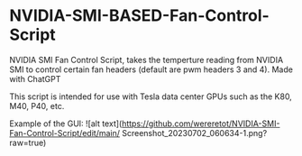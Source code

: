 # NVIDIA-SMI-BASED-Fan-Control-Script
NVIDIA SMI Fan Control Script, takes the temperture reading from NVIDIA SMI to control certain fan headers (default are pwm headers 3 and 4). Made with ChatGPT

This script is intended for use with Tesla data center GPUs such as the K80, M40, P40, etc.

Example of the GUI:
![alt text](https://github.com/wereretot/NVIDIA-SMI-Fan-Control-Script/edit/main/
Screenshot_20230702_060634-1.png?raw=true)
